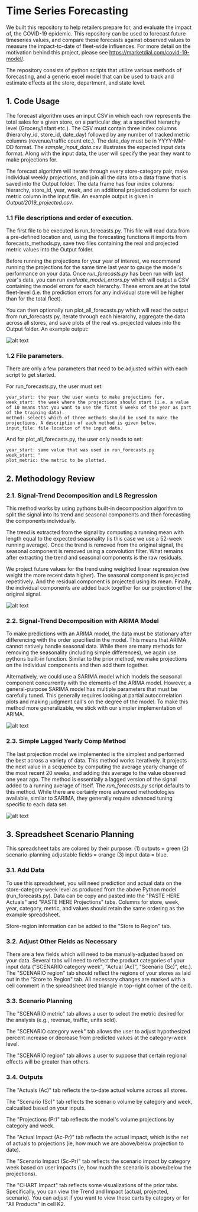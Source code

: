 # Time Series Forecasting
We built this repository to help retailers prepare for, and evaluate the impact of, the COVID-19 epidemic. This repository can be used to forecast future timeseries values, and compare these forecasts against observed values to measure the impact-to-date of fleet-wide influences. For more detail on the motivation behind this project, please see https://marketdial.com/covid-19-model/.

The repository consists of python scripts that utilize various methods of forecasting, and a generic excel model that can be used to track and estimate effects at the store, department, and state level.

## 1. Code Usage
The forecast algorithm uses an input CSV in which each row represents the total sales for a given store, on a particular day, at a specified hierarchy level (Grocery/Infant etc.). The CSV must contain three index columns (hierarchy_id, store_id, date_day) followed by any number of tracked metric columns (revenue/traffic count etc.). The date_day must be in YYYY-MM-DD format. The *sample_input_data.csv* illustrates the expected input data format. Along with the input data, the user will specify the year they want to make projections for. 

The forecast algorithm will iterate through every store-category pair, make individual weekly projections, and join all the data into a data frame that is saved into the Output folder. The data frame has four index columns: hierarchy, store_id, year, week, and an additional projected column for each metric column in the input file. An example output is given in *Output/2019_projected.csv*.

### 1.1 File descriptions and order of execution.
The first file to be executed is run_forecasts.py. This file will read data from a pre-defined location and, using the forecasting functions it imports from forecasts_methods.py, save two files containing the real and projected metric values into the Output folder. 

Before running the projections for your year of interest, we recommend running the projections for the same time last year to gauge the model's performance on your data. Once *run_forecasts.py* has been run with last year's data, you can run *evaluate_model_errors.py* which will output a CSV containing the model errors for each hierarchy. These errors are at the total fleet-level (i.e. the prediction errors for any individual store will be higher than for the total fleet).

You can then optionally run plot_all_forecasts.py which will read the output from run_forecasts.py, iterate through each hierarchy, aggregate the data across all stores, and save plots of the real vs. projected values into the Output folder. An example output:

![alt text](Output/2019_projected_revenue_batch0.png "")

### 1.2 File parameters.
There are only a few parameters that need to be adjusted within with each script to get started. 

For run_forecasts.py, the user must set:
```
year_start: the year the user wants to make projections for.
week_start: the week where the projections should start (i.e. a value of 10 means that you want to use the first 9 weeks of the year as part of the training data).
method: selects which of three methods should be used to make the projections. A description of each method is given below.
input_file: file location of the input data.
```

And for plot_all_forecasts.py, the user only needs to set:
```
year_start: same value that was used in run_forecasts.py
week_start: "                                          "
plot_metric: the metric to be plotted.
```


## 2. Methodology Review
### 2.1. Signal-Trend Decomposition and LS Regression
This method works by using pythons built-in decomposition algorithm to split the signal into its trend and seasonal components and then forecasting the components individually. 

The trend is extracted from the signal by computing a running mean with length equal to the expected seasonality (is this case we use a 52-week running average). Once the trend is removed from the original signal, the seasonal component is removed using a convolution filter. What remains after extracting the trend and seasonal components is the raw residuals.

We project future values for the trend using weighted linear regression (we weight the more recent data higher). The seasonal component is projected repetitively. And the residual component is projected using its mean. Finally, the individual components are added back together for our projection of the original signal.

![alt text](MethodologyExamples/decompose_LS_method.png "")

### 2.2. Signal-Trend Decomposition with ARIMA Model
To make predictions with an ARIMA model, the data must be stationary after differencing with the order specified in the model. This means that ARIMA cannot natively handle seasonal data. While there are many methods for removing the seasonality (including simple differences), we again use pythons built-in function. Similar to the prior method, we make projections on the individual components and then add them together.

Alternatively, we could use a SARIMA model which models the seasonal component concurrently with the elements of the ARIMA model. However, a general-purpose SARIMA model has multiple parameters that must be carefully tuned. This generally requires looking at partial autocorrelation plots and making judgment call's on the degree of the model. To make this method more generalizable, we stick with our simpler implementation of ARIMA.

![alt text](MethodologyExamples/decompose_ARIMA_method.png "")

### 2.3. Simple Lagged Yearly Comp Method

The last projection model we implemented is the simplest and performed the best across a variety of data. This method works iteratively. It projects the next value in a sequence by computing the average yearly change of the most recent 20 weeks, and adding this average to the value observed one year ago. The method is essentially a lagged version of the signal added to a running average of itself. The *run_forecasts.py* script defaults to this method. While there are certainly more advanced methodologies available, similar to SARIMA, they generally require advanced tuning specific to each data set.

![alt text](MethodologyExamples/lag_comp_method.png "")




## 3. Spreadsheet Scenario Planning
This spreadsheet tabs are colored by their purpose: (1) outputs = green (2) scenario-planning adjustable fields = orange (3) input data = blue.

### 3.1. Add Data
To use this spreadsheet, you will need prediction and actual data on the store-category-week level as produced from the above Python model (run_forecasts.py). Data can be copy and pasted into the "PASTE HERE Actuals" and "PASTE HERE Projections" tabs. Columns for store, week, year, category, metric, and values should retain the same ordering as the example spreadsheet.

Store-region information can be added to the "Store to Region" tab.

### 3.2. Adjust Other Fields as Necessary
There are a few fields which will need to be manually-adjusted based on your data. Several tabs will need to reflect the product categories of your input data ("SCENARIO category week", "Actual (Ac)", "Scenario (Sc)", etc.). The "SCENARIO region" tab should reflect the regions of your stores as laid out in the "Store to Region" tab. All necessary changes are marked with a cell comment in the spreadsheet (red triangle in top-right corner of the cell).

### 3.3. Scenario Planning
The "SCENARIO metric" tab allows a user to select the metric desired for the analysis (e.g., revenue, traffic, units sold).

The "SCENARIO category week" tab allows the user to adjust hypothesized percent increase or decrease from predicted values at the category-week level.

The "SCENARIO region" tab allows a user to suppose that certain regional effects will be greater than others.

### 3.4. Outputs
The "Actuals (Ac)" tab reflects the to-date actual volume across all stores.

The "Scenario (Sc)" tab reflects the scenario volume by category and week, calcualted based on your inputs.

The "Projections (Pr)" tab reflects the model's volume projections by category and week.

The "Actual Impact (Ac-Pr)" tab reflects the actual impact, which is the net of actuals to projections (ie, how much we are above/below projection to date).

The "Scenario Impact (Sc-Pr)" tab reflects the scenario impact by category week based on user impacts (ie, how much the scenario is above/below the projections).

The "CHART Impact" tab reflects some visualizations of the prior tabs. Specifically, you can view the Trend and Impact (actual, projected, scenario). You can adjust if you want to view these carts by category or for "All Products" in cell K2.
